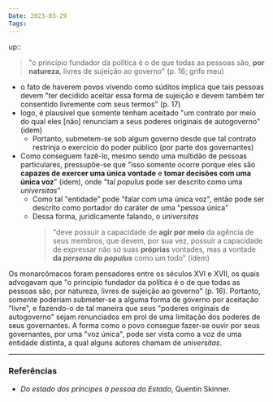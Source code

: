 ```yaml
---
Date: 2023-03-29
Tags: 
---
```

up:: 

> "o princípio fundador da política é o de que todas as pessoas são, **por natureza**, livres de sujeição ao governo" (p. 16; grifo meu)
- o fato de haverem povos vivendo como súditos implica que tais pessoas devem "ter decidido aceitar essa forma de sujeição e devem também ter consentido livremente com seus termos" (p. 17)
- logo, é plausível que somente tenham aceitado "um contrato por meio do qual eles [não] renunciam a seus poderes originais de autogoverno" (idem)
	- Portanto, submetem-se sob algum governo desde que tal contrato restrinja o exercício do poder público (por parte dos governantes)
- Como conseguem fazê-lo, mesmo sendo uma multidão de pessoas particulares, pressupõe-se que "isso somente ocorre porque eles são **capazes de exercer uma única vontade** e **tomar decisões com uma única voz**" (idem), onde "tal *populus* pode ser descrito como uma *universitas*"
	- Como tal "entidade" pode "falar com uma única voz", então pode ser descrito como portador do caráter de uma "pessoa única"
	- Dessa forma, juridicamente falando, o *universitas* 
	  >"deve possuir a capacidade de **agir por meio** da agência de seus membros, que devem, por sua vez, possuir a capacidade de expressar não só suas **próprias** vontades, mas a vontade **da *persona* do *populus*** como um todo" (idem) 

Os monarcômacos foram pensadores entre os séculos XVI e XVII, os quais advogavam que "o princípio fundador da política é o de que todas as pessoas são, por natureza, livres de sujeição ao governo" (p. 16). Portanto, somente poderiam submeter-se a alguma forma de governo por aceitação "livre", e fazendo-o de tal maneira que seus "poderes originais de autogoverno" sejam renunciados em prol de uma limitação dos poderes de seus governantes. A forma como o povo consegue fazer-se ouvir por seus governantes, por uma "voz única", pode ser vista como a voz de uma entidade distinta, a qual alguns autores chamam de *universitas*. 

---
### Referências
- *Do estado dos príncipes à pessoa do Estado*, Quentin Skinner.